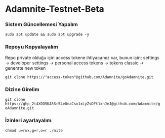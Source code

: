 # Adamnite-Testnet-Beta


### Sistem Güncellemesi Yapalım

``
sudo apt update && sudo apt upgrade -y
``

### Repoyu Kopyalayalım
Repo private olduğu için access tokene ihtiyacamız var, bunun için;
settings -> developer settings -> personal access tokens -> tokens classic -> generate new token

``
git clone https://"access-token"@github.com/Adamnite/goAdamnite.git
``

### Dizine Girelim
 
 ``
 git clone https://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@github.com/Adamnite/goAdamnite.git
``

### İzinleri ayarlayalım

``
chmod u=rwx,g=r,o=r ./nite
``

